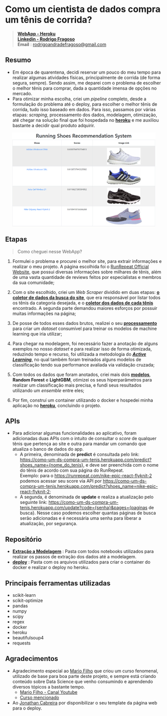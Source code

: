 

# Como um cientista de dados compra um tênis de corrida?
> [**WebApp - Heroku**](https://como-um-ds-compra-um-tenis.herokuapp.com/) <br/>
> [**Linkedin - Rodrigo Fragoso**](https://www.linkedin.com/in/rodrigo-a-fragoso/) <br/>
> **Email** : rodrigoandradefragoso@gmail.com <br/>

## Resumo

* Em época de quarentena, decidi reservar um pouco do meu tempo para realizar algumas atividades físicas, principalmente de corrida (de forma segura, sempre). Sendo assim, me deparei com o problema de escolher o melhor tênis para comprar, dada a quantidade imensa de opções no mercado.
* Para otimizar minha escolha, criei um *pipeline* completo, desde a formulação do problema até o deploy, para escolher o melhor tênis de corrida, tudo isso baseado em dados. Para isso, passamos por várias etapas: *scraping*, processamento dos dados, modelagem, otimização, até chegar na solução final que foi hospedada no [**heroku**](https://como-um-ds-compra-um-tenis.herokuapp.com/) e me auxiliou bastante a decidir qual produto adquirir.

<p align="center">
<a href="https://como-um-ds-compra-um-tenis.herokuapp.com/"><img src="deploy/static/images/pag.PNG" title="Running Shoes" alt="Running Shoes" height="300" align="center"  ></a>
</p>

## Etapas
> Como cheguei nesse WebApp?

1. Formulei o problema e procurei o melhor site, para extrair informações e realizar o meu projeto. A página escolhida foi o <a href="https://runrepeat.com/" target="_blank">RunRepeat Official Website</a>, que possui diversas informações sobre milhares de tênis, além de uma vasta quantidade de reviews feitos por especialistas e membros da sua comunidade;

2. Com o site escolhido, criei um *Web Scraper* dividido em duas etapas: [**o coletor de dados da busca do site**](https://github.com/rofragoso/como-um-cientista-de-dados-compra-um-tenis/blob/master/Extra%C3%A7%C3%A3o%20a%20Modelagem/1.1_coletor_busca_tenis.ipynb), que era responsável por listar todos os tênis da categoria desejada, e o  [**coletor dos dados de cada tênis**](https://github.com/rofragoso/como-um-cientista-de-dados-compra-um-tenis/blob/master/Extra%C3%A7%C3%A3o%20a%20Modelagem/1.2_coleta_de_dados_tenis.ipynb) encontrado. A segunda parte demandou maiores esforços por possuir muitas informações na página;

3. De posse de todos esses dados brutos, realizei o seu [**processamento**](https://github.com/rofragoso/como-um-cientista-de-dados-compra-um-tenis/blob/master/Extra%C3%A7%C3%A3o%20a%20Modelagem/2_feature_engineering.ipynb) para criar um *dataset* consumível para treinar os modelos de machine learning que iria utilizar;

4. Para chegar na modelagem, foi necessário fazer a anotação de alguns exemplos no nosso *dataset* e para realizar isso de forma otimizada, reduzindo tempo e recurso, foi utilizada a metodologia do [***Active Learning***](https://github.com/rofragoso/como-um-cientista-de-dados-compra-um-tenis/blob/master/Extra%C3%A7%C3%A3o%20a%20Modelagem/2_feature_engineering.ipynb), no qual também foram treinados alguns modelos de classificação tendo sua performance avaliada via validação cruzada;

5. Com todos os dados que foram anotados, criei mais dois [**modelos**](colcoarlink), **Random Forest** e **LightGBM**, otimizei os seus hiperparâmetros para realizar um classificação mais precisa, e fundi seus resultados utilizando um *ensemble* entre eles;

6. Por fim, construí um container utilizando o docker e hospedei minha aplicação no [**heroku**](https://como-um-ds-compra-um-tenis.herokuapp.com/), concluindo o projeto.

## APIs
* Para adicionar algumas funcionalidades ao aplicativo, foram adicionadas duas APIs com o intuito de consultar o *score* de qualquer tênis que pertença ao site e outra para mandar um comando que atualiza o banco de dados do app.
   * A primeira, denominada de **predict**  é consultada pelo link: https://como-um-ds-compra-um-tenis.herokuapp.com/predict?shoes_name={nome_do_tenis}, e deve ser preenchida com o nome do tênis de acordo com sua página do RunRepeat.<br>
   Exemplo: para o https://runrepeat.com/nike-epic-react-flyknit-2 podemos acessar seu score via API por https://como-um-ds-compra-um-tenis.herokuapp.com/predict?shoes_name=nike-epic-react-flyknit-2;
   * A segunda, é denominada de **update** e realiza a atualização pelo seguinte link: https://como-um-ds-compra-um-tenis.herokuapp.com/update?code={senha}&pages={paginas de busca}. Nesse caso podemos escolher quantas páginas de busca serão adicionadas e é necessária uma senha para liberar a atualização, por segurança.


## Repositório
* [**Extração a Modelagem**](https://github.com/rofragoso/como-um-cientista-de-dados-compra-um-tenis/tree/master/Extra%C3%A7%C3%A3o%20a%20Modelagem) : Pasta com todos notebooks utilizados para realizar os passos de extração dos dados até a modelagem.
* [**deploy**](https://github.com/rofragoso/como-um-cientista-de-dados-compra-um-tenis/tree/master/deploy) : Pasta com os arquivos utilizados para criar o container do docker e realizar o deploy no heroku.
## Principais ferramentas utilizadas

* scikit-learn
* scikit-optimize
* pandas
* numpy
* scipy
* regex
* docker
* heroku
* beautifulsoup4
* requests

## Agradecimentos
* Agradecimento especial ao [Mario Filho](https://www.linkedin.com/in/mariofilho/) que criou um curso fenomenal, utilizado de base para boa parte deste projeto, e sempre está criando conteúdo sobre Data Science que venho consumindo e aprendendo diversos tópicos a bastante tempo.
    * [Mario Filho - Canal Youtube](https://www.youtube.com/user/marionefilho)
    * [Curso mencionado](https://curso.mariofilho.com/)
* Ao  [Jonathan Cabreira](https://www.linkedin.com/in/cabreirajm/) por disponibilizar o seu template da página web para o deploy.
